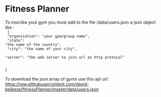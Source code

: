 # Fitness Planner

To inscribe yout gym you must add to the file /data/users.json a json object like :  
<code>
{<br />
    "organisation": "your gym/group name",<br />
    "state": "the name of the country",<br />
    "city": "the name of your city",<br />
    "server": "the web server to join url as http protocol"<br />  
}
</code>

To download the json array of gyms use this api url: https://raw.githubusercontent.com/david-belbeze/fitnessPlanner/master/data/users.json
